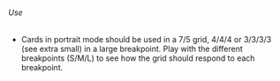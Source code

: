 ###### Use

- Cards in portrait mode should be used in a 7/5 grid, 4/4/4 or 3/3/3/3 (see extra small) in a large breakpoint. Play with the different breakpoints (S/M/L) to see how the grid should respond to each breakpoint.
